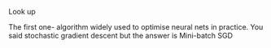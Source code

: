 Look up 

The first one- algorithm widely used to optimise neural nets in practice. You said stochastic gradient descent but the answer is Mini-batch SGD


